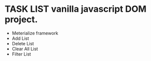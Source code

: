 # TASK LIST vanilla javascript DOM project.
  * Meterialize framework
  * Add List
  * Delete List
  * Clear All List
  * Filter List 
